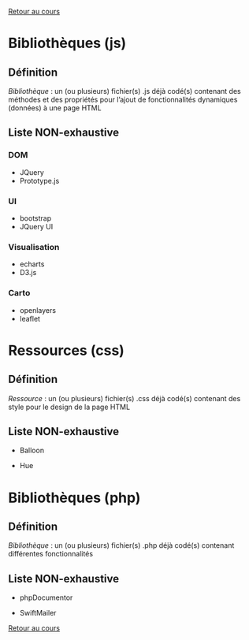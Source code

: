 [Retour au cours](../cours.md)

# Bibliothèques (js)

## Définition

_Bibliothèque_ : un (ou plusieurs) fichier(s) .js déjà codé(s) contenant des méthodes et des propriétés pour l’ajout de fonctionnalités dynamiques (données) à une page HTML

## Liste NON-exhaustive

### DOM

* JQuery
* Prototype.js

### UI

* bootstrap
* JQuery UI

### Visualisation

* echarts
* D3.js

### Carto

* openlayers
* leaflet

# Ressources (css)

## Définition

_Ressource_ : un (ou plusieurs) fichier(s) .css déjà codé(s) contenant des style pour le design de la page HTML

## Liste NON-exhaustive

* Balloon

* Hue

# Bibliothèques (php)

## Définition

_Bibliothèque_ : un (ou plusieurs) fichier(s) .php déjà codé(s) contenant différentes fonctionnalités

## Liste NON-exhaustive

* phpDocumentor

* SwiftMailer

[Retour au cours](../cours.md)
